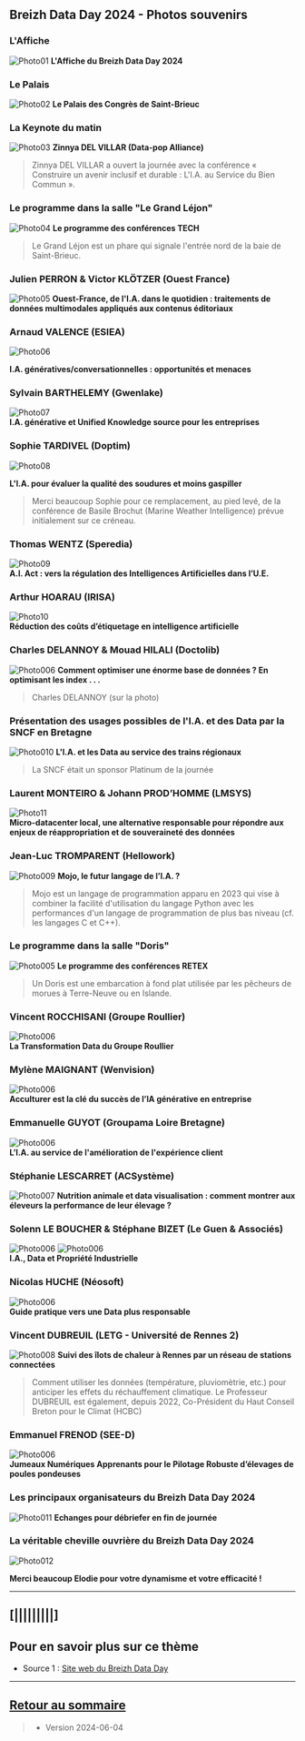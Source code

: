 ## Breizh Data Day 2024 - Photos souvenirs

### L'Affiche 
![Photo01](../illustrim/02_Affiche-BDD2024.jpg)
**L'Affiche du Breizh Data Day 2024**
>

### Le Palais
![Photo02](../illustrim/Photos/BDD2024/01_Facade_Palais_Congres.jpg)
**Le Palais des Congrès de Saint-Brieuc**
>

### La Keynote du matin
![Photo03](../illustrim/03_Amphi_Keynote-matin-03.jpg)
**Zinnya DEL VILLAR (Data-pop Alliance)**
>Zinnya DEL VILLAR a ouvert la journée avec la conférence « Construire un avenir inclusif et durable : L'I.A. au Service du Bien Commun ».

### Le programme dans la salle "Le Grand Léjon"
![Photo04](../illustrim/Photos/BDD2024/02_Programme-BDD2024-GrandLejon.jpg)
**Le programme des conférences TECH**
> Le Grand Léjon est un phare qui signale l'entrée nord de la baie de Saint-Brieuc.


### Julien PERRON & Victor KLÖTZER (Ouest France)
![Photo05](../illustrim/Photos/BDD2024/08_Amphi_Conf_Ouest-France-01.png)
**Ouest-France, de l'I.A. dans le quotidien : traitements de données multimodales appliqués aux contenus éditoriaux**
> 

### Arnaud VALENCE (ESIEA) 
![Photo06](../illustrim/Photos/BDD2024/02_Amphi_ESIEA_Arnaud-Valence-06.gif) 

**I.A. génératives/conversationnelles : opportunités et menaces** 
>  



### Sylvain BARTHELEMY (Gwenlake)
![Photo07](../illustrim/Photos/BDD2024/04_Amphi_Gwenlake_Sylvain-Barthelemy-1.jpg)  
**I.A. générative et Unified Knowledge source pour les entreprises** 
> 


###  Sophie TARDIVEL (Doptim) 
![Photo08](../illustrim/Photos/BDD2024/05_Amphi_Conf_Doptim_S-Tardivel-05.jpg) 

**L'I.A. pour évaluer la qualité des soudures et moins gaspiller**
> Merci beaucoup Sophie pour ce remplacement, au pied levé, de la conférence de Basile Brochut (Marine Weather Intelligence) prévue initialement sur ce créneau.
> 

### Thomas WENTZ (Speredia)
![Photo09](../illustrim/Photos/BDD2024/07_Amphi_Conf_Speredia-01.png)  
**A.I. Act : vers la régulation des Intelligences Artificielles dans l’U.E.** 
> 

### Arthur HOARAU (IRISA)
![Photo10](../illustrim/Photos/BDD2024/04_Amphi_Conf_IRISA-01.png)  
**Réduction des coûts d’étiquetage en intelligence artificielle** 
> 

### Charles DELANNOY & Mouad HILALI (Doctolib)
![Photo006](../illustrim/Photos/BDD2024/06_Amphi_Conf_Doctolib-02.jpg)
**Comment optimiser une énorme base de données ? En optimisant les index . . .**
> Charles DELANNOY (sur la photo)


### Présentation des usages possibles de l'I.A. et des Data par la SNCF en Bretagne
![Photo010](../illustrim/Photos/BDD2024/20_Amphi_Conf_SNCF-02.jpg)
**L'I.A. et les Data au service des trains régionaux**
 >La SNCF était un sponsor Platinum de la journée

### Laurent MONTEIRO & Johann PROD’HOMME (LMSYS)
![Photo11](../illustrim/Photos/BDD2024/09_Amphi_Conf_LMSYS_Monteiro-Prodhomme-01.jpg)  
**Micro-datacenter local, une alternative responsable pour répondre aux enjeux
de réappropriation et de souveraineté des données** 
>

### Jean-Luc TROMPARENT (Hellowork)
![Photo009](../illustrim/Photos/BDD2024/10_Amphi_Conf_Mojo_Tromparent-02.jpg)
**Mojo, le futur langage de l’I.A. ?**
> Mojo est un langage de programmation apparu en 2023 qui vise à combiner la facilité d'utilisation du langage Python avec les performances d'un langage de programmation de plus bas niveau (cf. les langages C et C++).

### Le programme dans la salle "Doris"
![Photo005](../illustrim/Photos/BDD2024/02_Programme-BDD2024-Doris.jpg)
**Le programme des conférences RETEX**
> Un Doris est une embarcation à fond plat utilisée par les pêcheurs de morues à Terre-Neuve ou en Islande.

### Vincent ROCCHISANI (Groupe Roullier)
![Photo006](../illustrim/Photos/BDD2024/09_Doris_Conf_Groupe-Roullier-01.png)  
**La Transformation Data du Groupe Roullier** 
> 

### Mylène MAIGNANT (Wenvision)
![Photo006](../illustrim/Photos/BDD2024/02_Doris_Wenvision-05.png)  
**Acculturer est la clé du succès de l’IA générative en entreprise** 
> 

### Emmanuelle GUYOT (Groupama Loire Bretagne)
![Photo006](../illustrim/Photos/BDD2024/09_Doris_Conf_Groupama-02.png)  
**L’I.A. au service de l'amélioration de l'expérience client** 
> 

### Stéphanie LESCARRET (ACSystème)
![Photo007](../illustrim/Photos/BDD2024/09_Doris_Conf_ACSysteme-01.png)
**Nutrition animale et data visualisation : comment montrer aux éleveurs la
performance de leur élevage ?**
>

### Solenn LE BOUCHER & Stéphane BIZET (Le Guen & Associés)
![Photo006](../illustrim/Photos/BDD2024/09_Doris_LeGuenetAss_Solen-Le-Boucher.jpg)  ![Photo006](../illustrim/Photos/BDD2024/09_Doris_LeGuenetAss_StephaneBizetjpg.jpg)  
**I.A., Data et Propriété Industrielle** 
> 

### Nicolas HUCHE  (Néosoft)
![Photo006](../illustrim/Photos/BDD2024/09_Doris_Conf_NeoSoft-01.png)  
**Guide pratique vers une Data plus responsable** 
>

### Vincent DUBREUIL (LETG - Université de Rennes 2)
![Photo008](../illustrim/Photos/BDD2024/09_Doris_Conf_UR2-LETG-01.png)
**Suivi des îlots de chaleur à Rennes par un réseau de stations connectées**
> Comment utiliser les données (température, pluviomètrie, etc.) pour anticiper les effets du réchauffement climatique.
> Le Professeur DUBREUIL est également, depuis 2022, Co-Président du Haut Conseil Breton pour le Climat (HCBC)

### Emmanuel FRENOD  (SEE-D)
![Photo006](../illustrim/Photos/BDD2024/07_Doros_Conf_SEE-D_EmmanuelFrenod-02.jpg)  
**Jumeaux Numériques Apprenants pour le Pilotage Robuste d’élevages de poules pondeuses** 
>



### Les principaux organisateurs du Breizh Data Day 2024
![Photo011](../illustrim/Photos/BDD2024/99_orga-05.png)
**Echanges pour débriefer en fin de journée**
>



### La véritable cheville ouvrière du Breizh Data Day 2024
![Photo012](../illustrim/Photos/BDD2024/99_orga_Elodie_Leang.jpg)
>
**Merci beaucoup Elodie pour votre dynamisme et votre efficacité !**
>
>


---

## [|||||||||] 
>
## Pour en savoir plus sur ce thème

- Source 1 : [Site web du Breizh Data Day](https://breizhdataday.innozh.fr/)

---

## [Retour au sommaire](https://dcn-prof.github.io/breizhdataclub/)
  
>

>  *  Version 2024-06-04
